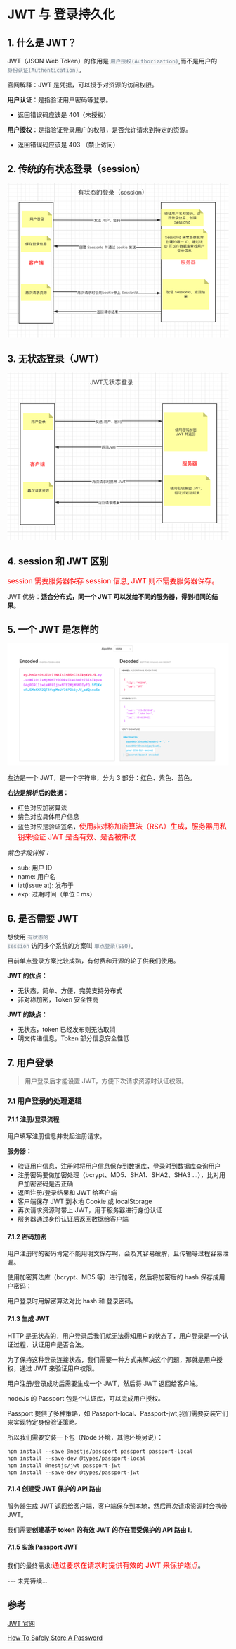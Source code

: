 # JWT 与 登录持久化

## 1. 什么是 JWT？

JWT（JSON Web Token）的作用是 <code style="color: #708090; background-color: #F5F5F5;">用户授权(Authorization)</code>,而不是用户的<code style="color: #708090; background-color: #F5F5F5;"> 身份认证(Authentication)</code>。

官网解释：JWT 是凭据，可以授予对资源的访问权限。

**用户认证**：是指验证用户密码等登录。

- 返回错误码应该是 401（未授权）

**用户授权**：是指验证登录用户的权限，是否允许请求到特定的资源。

- 返回错误码应该是 403 （禁止访问）

## 2. 传统的有状态登录（session）

![session](../_media/session.png)

## 3. 无状态登录（JWT）

![jwt](../_media/jwt.png)

## 4. session 和 JWT 区别

<span style="color: #ff0000; font-size: 16px;">session 需要服务器保存 session 信息, JWT 则不需要服务器保存。</span>

JWT 优势：**适合分布式，同一个 JWT 可以发给不同的服务器，得到相同的结果**。

## 5. 一个 JWT 是怎样的

![session](../_media/jwt_eg.png)

左边是一个 JWT，是一个字符串，分为 3 部分：红色、紫色、蓝色。

**右边是解析后的数据：**

- 红色对应加密算法
- 紫色对应具体用户信息
- 蓝色对应是验证签名，<span style="color: #ff0000; font-size: 16px;">使用非对称加密算法（RSA）生成，服务器用私钥来验证 JWT 是否有效、是否被串改</span>

_紫色字段详解：_

- sub: 用户 ID
- name: 用户名
- iat(issue at): 发布于
- exp: 过期时间（单位：ms）

## 6. 是否需要 JWT

想使用 <code style="color: #708090; background-color: #F5F5F5;">有状态的 session</code> 访问多个系统的方案叫 <code style="color: #708090; background-color: #F5F5F5;">单点登录(SSO)</code>。

目前单点登录方案比较成熟，有付费和开源的轮子供我们使用。

**JWT 的优点：**

- 无状态，简单、方便，完美支持分布式
- 非对称加密，Token 安全性高

**JWT 的缺点：**

- 无状态，token 已经发布则无法取消
- 明文传递信息，Token 部分信息安全性低

## 7. 用户登录

> 用户登录后才能设置 JWT，方便下次请求资源时认证权限。

### 7.1 用户登录的处理逻辑

#### 7.1.1 注册/登录流程

用户填写注册信息并发起注册请求。

**服务器：**

- 验证用户信息，注册时将用户信息保存到数据库，登录时到数据库查询用户
- 注册密码要做加密处理（bcrypt、MD5、SHA1、SHA2、SHA3 ...），比对用户加密密码是否正确
- 返回注册/登录结果和 JWT 给客户端
- 客户端保存 JWT 到本地 Cookie 或 localStorage
- 再次请求资源时带上 JWT，用于服务器进行身份认证
- 服务器通过身份认证后返回数据给客户端

#### 7.1.2 密码加密

用户注册时的密码肯定不能用明文保存啊，会及其容易破解，且传输等过程容易泄漏。

使用加密算法库（bcrypt、MD5 等）进行加密，然后将加密后的 hash 保存成用户密码；

用户登录时用解密算法对比 hash 和 登录密码。

#### 7.1.3 生成 JWT

HTTP 是无状态的，用户登录后我们就无法得知用户的状态了，用户登录是一个认证过程，认证用户是否合法。

为了保持这种登录连接状态，我们需要一种方式来解决这个问题，那就是用户授权，通过 JWT 来验证用户权限。

用户注册/登录成功后需要生成一个 JWT，然后将 JWT 返回给客户端。

nodeJs 的 Passport 包是个认证库，可以完成用户授权。

Passport 提供了多种策略，如 Passport-local、Passport-jwt,我们需要安装它们来实现特定身份验证策略。

所以我们需要安装一下包（Node 环境，其他环境另说）：

```shell
npm install --save @nestjs/passport passport passport-local
npm install --save-dev @types/passport-local
npm install @nestjs/jwt passport-jwt
npm install --save-dev @types/passport-jwt
```

#### 7.1.4 创建受 JWT 保护的 API 路由

服务器生成 JWT 返回给客户端，客户端保存到本地，然后再次请求资源时会携带 JWT。

我们需要**创建基于 token 的有效 JWT 的存在而受保护的 API 路由 I**。

#### 7.1.5 实施 Passport JWT

我们的最终需求:<span style="color: #ff0000; font-size: 16px;">通过要求在请求时提供有效的 JWT 来保护端点</span>。

--- 未完待续...

## 参考

[JWT 官网](https://jwt.io/#libraries-io)

[How To Safely Store A Password](https://codahale.com/how-to-safely-store-a-password/)
